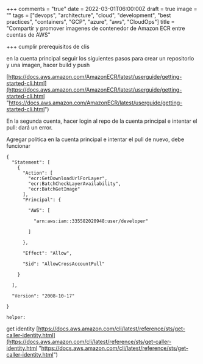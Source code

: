 +++
comments = "true"
date = 2022-03-01T06:00:00Z
draft = true
image = ""
tags = ["devops", "architecture", "cloud", "development", "best practices", "containers", "GCP", "azure", "aws", "CloudOps"]
title = "Compartir y promover imagenes de contenedor de Amazon ECR entre cuentas de AWS"

+++
cumplir prerequisitos de clis

en la cuenta principal seguir los siguientes pasos para crear un repositorio y una imagen, hacer build y push

[https://docs.aws.amazon.com/AmazonECR/latest/userguide/getting-started-cli.html](https://docs.aws.amazon.com/AmazonECR/latest/userguide/getting-started-cli.html "https://docs.aws.amazon.com/AmazonECR/latest/userguide/getting-started-cli.html")

En la segunda cuenta, hacer login al repo de la cuenta principal e intentar el pull: dará un error.

Agregar politica en la cuenta principal e intentar el pull de nuevo, debe funcionar

    {
      "Statement": [
        {
          "Action": [
            "ecr:GetDownloadUrlForLayer",
            "ecr:BatchCheckLayerAvailability",
            "ecr:BatchGetImage"
          ],
          "Principal": {
    
            "AWS": [
    
              "arn:aws:iam::335582020948:user/developer"
    
            ]
    
          },
    
          "Effect": "Allow",
    
          "Sid": "AllowCrossAccountPull"
    
        }
    
      ],
    
      "Version": "2008-10-17"
    
    }
    
    helper:

get identity [https://docs.aws.amazon.com/cli/latest/reference/sts/get-caller-identity.html](https://docs.aws.amazon.com/cli/latest/reference/sts/get-caller-identity.html "https://docs.aws.amazon.com/cli/latest/reference/sts/get-caller-identity.html")